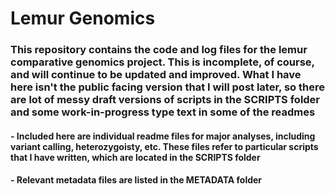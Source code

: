 # Lemur Genomics

### This repository contains the code and log files for the lemur comparative genomics project. This is incomplete, of course, and will continue to be updated and improved. What I have here isn't the public facing version that I will post later, so there are lot of messy draft versions of scripts in the SCRIPTS folder and some work-in-progress type text in some of the readmes

#### - Included here are individual readme files for major analyses, including variant calling, heterozygoisty, etc. These files refer to particular scripts that I have written, which are located in the SCRIPTS folder

#### - Relevant metadata files are listed in the METADATA folder


